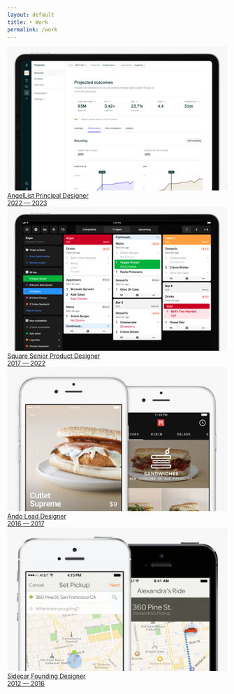 ```yaml
---
layout: default 
title: • Work
permalink: /work
---
```


<section>
 <div class="col-8 gap-12">
    <a href="/work/angellist" class="mb-24">
      <img src="/img/work/angellist.jpg" loading="lazy">
      <span class="title color-al">AngelList</span>
      <span class="subtitle color-al">Principal Designer<br>2022 — 2023</span>
    </a>
    <a href="/work/square" class="mb-24">
      <img src="/img/work/block.jpg" loading="lazy">
      <span class="title color-sq">Square</span>
      <span class="subtitle color-sq">Senior Product Designer<br>2017 — 2022</span>
    </a>
    <a href="/work/ando" class="mb-24">
      <img src="/img/work/ando.jpg" loading="lazy">
      <span class="title color-ando">Ando</span>
      <span class="subtitle color-ando">Lead Designer<br>2016 — 2017</span>
    </a>
    <a href="/work/sidecar">
      <img src="/img/work/sidecar.jpg" loading="lazy">
      <span class="title color-sidecar">Sidecar</span>
      <span class="subtitle color-sidecar">Founding Designer<br>2012 — 2016</span>
    </a>
  </div>
</section>